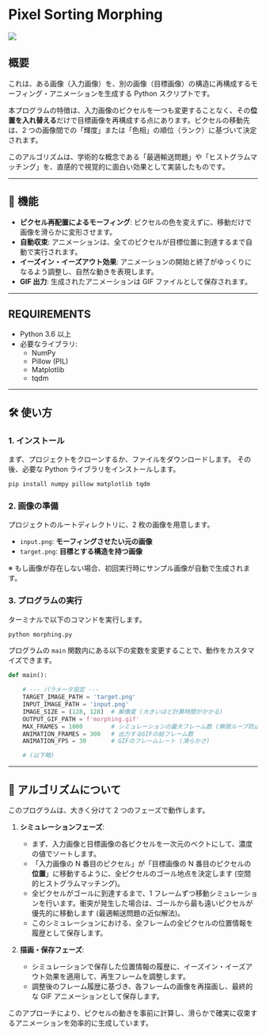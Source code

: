 # Pixel Sorting Morphing

![](./morphing.gif)

## 概要

これは、ある画像（入力画像）を、別の画像（目標画像）の構造に再構成するモーフィング・アニメーションを生成する Python スクリプトです。

本プログラムの特徴は、入力画像のピクセルを一つも変更することなく、その**位置を入れ替える**だけで目標画像を再構成する点にあります。ピクセルの移動先は、2 つの画像間での「輝度」または「色相」の順位（ランク）に基づいて決定されます。

このアルゴリズムは、学術的な概念である「最適輸送問題」や「ヒストグラムマッチング」を、直感的で視覚的に面白い効果として実装したものです。

---

## 🌟 機能

- **ピクセル再配置によるモーフィング**: ピクセルの色を変えずに、移動だけで画像を滑らかに変形させます。
- **自動収束**: アニメーションは、全てのピクセルが目標位置に到達するまで自動で実行されます。
- **イーズイン・イーズアウト効果**: アニメーションの開始と終了がゆっくりになるよう調整し、自然な動きを表現します。
- **GIF 出力**: 生成されたアニメーションは GIF ファイルとして保存されます。

---

## REQUIREMENTS

- Python 3.6 以上
- 必要なライブラリ:
  - NumPy
  - Pillow (PIL)
  - Matplotlib
  - tqdm

---

## 🛠️ 使い方

### 1\. インストール

まず、プロジェクトをクローンするか、ファイルをダウンロードします。
その後、必要な Python ライブラリをインストールします。

```bash
pip install numpy pillow matplotlib tqdm
```

### 2\. 画像の準備

プロジェクトのルートディレクトリに、2 枚の画像を用意します。

- `input.png`: **モーフィングさせたい元の画像**
- `target.png`: **目標とする構造を持つ画像**

※ もし画像が存在しない場合、初回実行時にサンプル画像が自動で生成されます。

### 3\. プログラムの実行

ターミナルで以下のコマンドを実行します。

```bash
python morphing.py
```

プログラムの `main` 関数内にある以下の変数を変更することで、動作をカスタマイズできます。

```python
def main():

    # --- パラメータ設定 ---
    TARGET_IMAGE_PATH = 'target.png'
    INPUT_IMAGE_PATH = 'input.png'
    IMAGE_SIZE = (128, 128)  # 解像度 (大きいほど計算時間がかかる)
    OUTPUT_GIF_PATH = f'morphing.gif'
    MAX_FRAMES = 1000        # シミュレーションの最大フレーム数 (無限ループ防止)
    ANIMATION_FRAMES = 300   # 出力するGIFの総フレーム数
    ANIMATION_FPS = 30       # GIFのフレームレート (滑らかさ)

    # (以下略)
```

---

## 🔬 アルゴリズムについて

このプログラムは、大きく分けて 2 つのフェーズで動作します。

1.  **シミュレーションフェーズ**:

    - まず、入力画像と目標画像の各ピクセルを一次元のベクトにして、濃度の値でソートします。
    - 「入力画像の N 番目のピクセル」が「目標画像の N 番目のピクセルの**位置**」に移動するように、全ピクセルのゴール地点を決定します (空間的ヒストグラムマッチング)。
    - 全ピクセルがゴールに到達するまで、1 フレームずつ移動シミュレーションを行います。衝突が発生した場合は、ゴールから最も遠いピクセルが優先的に移動します (最適輸送問題の近似解法)。
    - このシミュレーションにおける、全フレームの全ピクセルの位置情報を履歴として保存します。

2.  **描画・保存フェーズ**:

    - シミュレーションで保存した位置情報の履歴に、イーズイン・イーズアウト効果を適用して、再生フレームを調整します。
    - 調整後のフレーム履歴に基づき、各フレームの画像を再描画し、最終的な GIF アニメーションとして保存します。

このアプローチにより、ピクセルの動きを事前に計算し、滑らかで確実に収束するアニメーションを効率的に生成しています。
